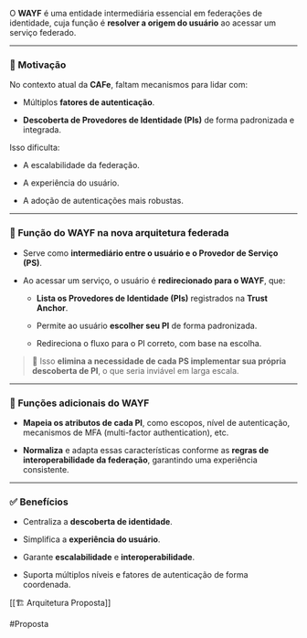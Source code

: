 O **WAYF** é uma entidade intermediária essencial em federações de identidade, cuja função é **resolver a origem do usuário** ao acessar um serviço federado.

---

### 🎯 Motivação

No contexto atual da **CAFe**, faltam mecanismos para lidar com:

- Múltiplos **fatores de autenticação**.
    
- **Descoberta de Provedores de Identidade (PIs)** de forma padronizada e integrada.
    

Isso dificulta:

- A escalabilidade da federação.
    
- A experiência do usuário.
    
- A adoção de autenticações mais robustas.
    

---

### 🔧 Função do WAYF na nova arquitetura federada

- Serve como **intermediário entre o usuário e o Provedor de Serviço (PS)**.
    
- Ao acessar um serviço, o usuário é **redirecionado para o WAYF**, que:
    
    - **Lista os Provedores de Identidade (PIs)** registrados na **Trust Anchor**.
        
    - Permite ao usuário **escolher seu PI** de forma padronizada.
        
    - Redireciona o fluxo para o PI correto, com base na escolha.
        

> 📌 Isso **elimina a necessidade de cada PS implementar sua própria descoberta de PI**, o que seria inviável em larga escala.

---

### 📌 Funções adicionais do WAYF

- **Mapeia os atributos de cada PI**, como escopos, nível de autenticação, mecanismos de MFA (multi-factor authentication), etc.
    
- **Normaliza** e adapta essas características conforme as **regras de interoperabilidade da federação**, garantindo uma experiência consistente.
    

---

### ✅ Benefícios

- Centraliza a **descoberta de identidade**.
    
- Simplifica a **experiência do usuário**.
    
- Garante **escalabilidade** e **interoperabilidade**.
    
- Suporta múltiplos níveis e fatores de autenticação de forma coordenada.



[[🏗️ Arquitetura Proposta]]

#Proposta 